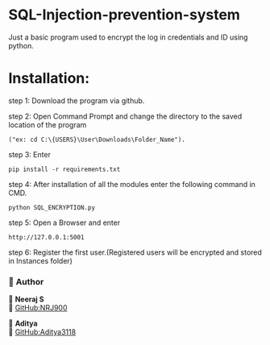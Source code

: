 # SQL-Injection-prevention-system
Just a basic program used to encrypt the log in credentials and ID using python.



#                                 Installation:

step 1: Download the program via github.

step 2: Open Command Prompt and change the directory to the saved location of the program

    ("ex: cd C:\{USERS}\User\Downloads\Folder_Name").

step 3: Enter 
                       
    pip install -r requirements.txt

step 4: After installation of all the modules enter the following command in CMD.

    python SQL_ENCRYPTION.py


step 5: Open a Browser and enter 

    http://127.0.0.1:5001

step 6: Register the first user.(Registered users will be encrypted and stored in Instances folder)

### 📌 **Author**  
👤 **Neeraj S**  
🔗 [GitHub:NRJ900](https://github.com/NRJ900) 
  
👤 **Aditya**  
🔗 [GitHub:Aditya3118](https://github.com/aditya3118) 
